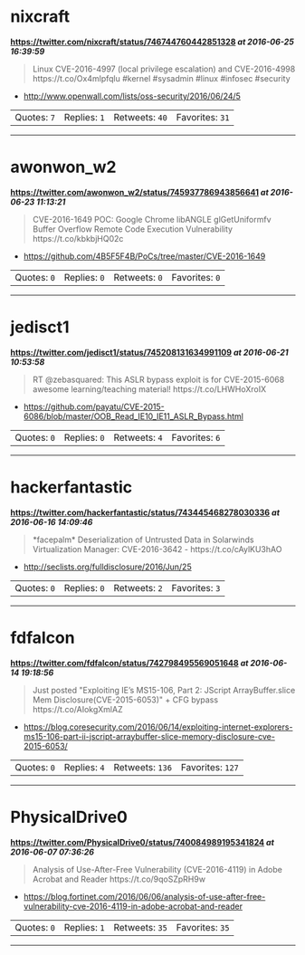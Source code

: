 # nixcraft
**https://twitter.com/nixcraft/status/746744760442851328 _at 2016-06-25 16:39:59_**
<blockquote>
Linux CVE-2016-4997 (local privilege escalation) and CVE-2016-4998 https://t.co/Ox4mlpfqlu #kernel #sysadmin #linux #infosec #security
</blockquote>

* http://www.openwall.com/lists/oss-security/2016/06/24/5

<table><tr>
<td>Quotes: <code>7</code></td>
<td>Replies: <code>1</code></td>
<td>Retweets: <code>40</code></td>
<td>Favorites: <code>31</code></td>
</tr></table>

---

# awonwon_w2
**https://twitter.com/awonwon_w2/status/745937786943856641 _at 2016-06-23 11:13:21_**
<blockquote>
CVE-2016-1649 POC: Google Chrome libANGLE glGetUniformfv Buffer Overflow Remote Code Execution Vulnerability
https://t.co/kbkbjHQ02c
</blockquote>

* https://github.com/4B5F5F4B/PoCs/tree/master/CVE-2016-1649

<table><tr>
<td>Quotes: <code>0</code></td>
<td>Replies: <code>0</code></td>
<td>Retweets: <code>0</code></td>
<td>Favorites: <code>0</code></td>
</tr></table>

---

# jedisct1
**https://twitter.com/jedisct1/status/745208131634991109 _at 2016-06-21 10:53:58_**
<blockquote>
RT @zebasquared: This ASLR bypass exploit is for CVE-2015-6068 awesome learning/teaching material! https://t.co/LHWHoXroIX
</blockquote>

* https://github.com/payatu/CVE-2015-6086/blob/master/OOB_Read_IE10_IE11_ASLR_Bypass.html

<table><tr>
<td>Quotes: <code>0</code></td>
<td>Replies: <code>0</code></td>
<td>Retweets: <code>4</code></td>
<td>Favorites: <code>6</code></td>
</tr></table>

---

# hackerfantastic
**https://twitter.com/hackerfantastic/status/743445468278030336 _at 2016-06-16 14:09:46_**
<blockquote>
*facepalm* Deserialization of Untrusted Data in Solarwinds Virtualization Manager: CVE-2016-3642 - https://t.co/cAylKU3hAO
</blockquote>

* http://seclists.org/fulldisclosure/2016/Jun/25

<table><tr>
<td>Quotes: <code>0</code></td>
<td>Replies: <code>0</code></td>
<td>Retweets: <code>2</code></td>
<td>Favorites: <code>3</code></td>
</tr></table>

---

# fdfalcon
**https://twitter.com/fdfalcon/status/742798495569051648 _at 2016-06-14 19:18:56_**
<blockquote>
Just posted "Exploiting IE’s MS15-106, Part 2: JScript ArrayBuffer.slice Mem Disclosure(CVE-2015-6053)" + CFG bypass https://t.co/AIokgXmlAZ
</blockquote>

* https://blog.coresecurity.com/2016/06/14/exploiting-internet-explorers-ms15-106-part-ii-jscript-arraybuffer-slice-memory-disclosure-cve-2015-6053/

<table><tr>
<td>Quotes: <code>0</code></td>
<td>Replies: <code>4</code></td>
<td>Retweets: <code>136</code></td>
<td>Favorites: <code>127</code></td>
</tr></table>

---

# PhysicalDrive0
**https://twitter.com/PhysicalDrive0/status/740084989195341824 _at 2016-06-07 07:36:26_**
<blockquote>
Analysis of Use-After-Free Vulnerability (CVE-2016-4119) in Adobe Acrobat and Reader 
https://t.co/9qoSZpRH9w
</blockquote>

* https://blog.fortinet.com/2016/06/06/analysis-of-use-after-free-vulnerability-cve-2016-4119-in-adobe-acrobat-and-reader

<table><tr>
<td>Quotes: <code>0</code></td>
<td>Replies: <code>1</code></td>
<td>Retweets: <code>35</code></td>
<td>Favorites: <code>35</code></td>
</tr></table>

---

